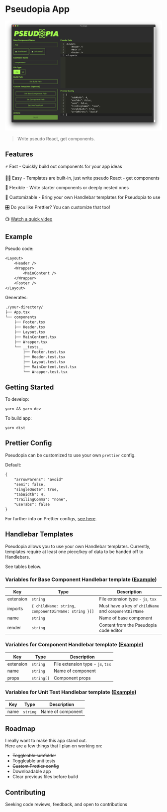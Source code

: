 # Pseudopia App

![Pseudopia App Screenshot](pseudopia.png)

> Write pseudo React, get components.

## Features

⚡️ Fast - Quickly build out components for your app ideas 

👍🏻 Easy - Templates are built-in, just write pseudo React - get components

🦑 Flexible - Write starter components or deeply nested ones 

🧩 Customizable - Bring your own Handlebar templates for Pseudopia to use

🎛 Do you like Prettier? You can customize that too!

📺 [Watch a quick video](https://res.cloudinary.com/setholito/video/upload/v1600830474/pseudopia/pseudopia-video-v2.mp4)

## Example

Pseudo code:

```
<Layout>
    <Header />
    <Wrapper>
        <MainContent />
    </Wrapper>
    <Footer />
</Layout>
```

Generates:

```
./your-directory/
├── App.tsx
└── components
    ├── Footer.tsx
    ├── Header.tsx
    ├── Layout.tsx
    ├── MainContent.tsx
    ├── Wrapper.tsx
    └── __tests__
        ├── Footer.test.tsx
        ├── Header.test.tsx
        ├── Layout.test.tsx
        ├── MainContent.test.tsx
        └── Wrapper.test.tsx
```

## Getting Started

To develop:
```
yarn && yarn dev
```

To build app:
```
yarn dist
```

## Prettier Config

Pseudopia can be customized to use your own `prettier` config.

Default:
```
{
    "arrowParens": "avoid"
    "semi": false,
    "singleQuote": true,
    "tabWidth": 4,
    "trailingComma": "none",
    "useTabs": false
}
```

For further info on Prettier configs, [see here](https://prettier.io/docs/en/configuration.html).

## Handlebar Templates

Pseudopia allows you to use your own Handlebar templates.
Currently, templates require at least one piece/key of data to be handed off to Handlebars.

See tables below.

### Variables for Base Component Handlebar template ([Example](src/hbs-templates/base-component.hbs))

| Key       | Type                                                | Description                                           |
| --------- | --------------------------------------------------- | ----------------------------------------------------- |
| extension | `string`                                            | File extension type - `js`, `tsx`                     |
| imports   | `{ childName: string, componentDirName: string }[]` | Must have a key of `childName` and `componentDirName` |
| name      | `string`                                            | Name of base component                                |
| render    | `string`                                            | Content from the Pseudopia code editor                |

### Variables for Component Handlebar template ([Example](src/hbs-templates/component.hbs))

| Key       | Type       | Description                       |
| --------- | ---------- | --------------------------------- |
| extension | `string`   | File extension type - `js`, `tsx` |
| name      | `string`   | Name of component                 |
| props     | `string[]` | Component props                   |

### Variables for Unit Test Handlebar template ([Example](src/hbs-templates/unit-test.hbs))

| Key  | Type     | Description       |
| ---- | -------- | ----------------- |
| name | `string` | Name of component |

## Roadmap

I really want to make this app stand out.  
Here are a few things that I plan on working on:

- ~~Toggleable subfolder~~
- ~~Toggleable unit tests~~
- ~~Custom Prettier config~~
- Downloadable app
- Clear previous files before build

## Contributing

Seeking code reviews, feedback, and open to contributions
